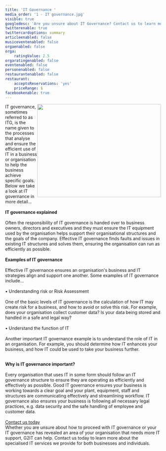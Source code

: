 ```yaml
---
title: 'IT Governance '
media_order: '1 - IT governance.jpg'
visible: true
googledesc: 'Are you unsure about IT Governance? Contact us to learn more about the specialised IT services we provide for businesses and individuals.'
twitterenable: true
twittercardoptions: summary
articleenabled: false
musiceventenabled: false
orgaenabled: false
orga:
    ratingValue: 2.5
orgaratingenabled: false
eventenabled: false
personenabled: false
restaurantenabled: false
restaurant:
    acceptsReservations: 'yes'
    priceRange: $
facebookenable: true
---
```


<p><img style="float: right;" src="/blog/it-governance/1%20-%20IT%20governance.jpg" alt="" width="400" height="300" />IT governance, sometimes referred to as ITG, is the name given to the processes that analyse and ensure the efficient use of IT in a business or organisation to help the business achieve specific goals. Below we take a look at IT governance in more detail&hellip;<br /><br /><strong>IT governance explained</strong><br /><br />Often the responsibility of IT governance is handed over to business owners, directors and executives and they must ensure the IT equipment used by the organisation helps support their organisational structures and the goals of the company. Effective IT governance finds faults and issues in existing IT structures and solves them, ensuring the organisation can run as efficiently as possible.<br /><br /><strong>Examples of IT governance</strong><br /><br />Effective IT governance ensures an organisation's business and IT strategies align and support one another. Some examples of IT governance include&hellip;<br /><br />&bull; Understanding risk or Risk Assessment<br /><br />One of the basic levels of IT governance is the calculation of how IT may create risk for a business, and how to avoid or solve this risk. For example, does your organisation collect customer data? Is your data being stored and handled in a safe and legal way?<br /><br />&bull; Understand the function of IT<br /><br />Another important IT governance example is to understand the role of IT in an organisation. For example, you should determine how IT enhances your business, and how IT could be used to take your business further.<br /><br /></p>
<p><strong>Why is IT governance important?</strong><br /><br />Every organisation that uses IT in some form should follow an IT governance structure to ensure they are operating as efficiently and effectively as possible. Good IT governance ensures your business is working towards a clear goal and your plant, equipment, staff and structures are communicating effectively and streamlining workflow. IT governance also ensures your business is following all necessary legal practices, e.g. data security and the safe handling of employee and customer data.<br /><br /><a title="Contact G2IT - IT Support Fremantle &amp; Esperance" href="https://www.g2it.com.au/contact-us">Contact us today</a><br />Whether you are unsure about how to proceed with IT governance or your IT governance has revealed an area of your organisation that needs more IT support, G2IT can help. Contact us today to learn more about the specialised IT services we provide for both businesses and individuals.</p>